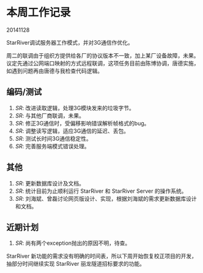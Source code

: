 # 本周工作记录

20141128

StarRiver调试服务器工作模式，并对3G通信作优化。

周二的联调由于组织方提供给各厂的协议版本不一致，加上某厂设备故障，未果。议定先通过公网端口映射的方式远程联调，这项任务目前由陈博协调，唐德实施，如遇到问题再由唐德与我检查代码逻辑。

## 编码/测试

1. *SR*: 改进读取逻辑，处理3G模块发来的垃圾字节。
2. *SR*: 与其他厂商联调，未果。
3. *SR*: 修正3G通信时，受偏移影响错误解析帧格式的bug。
4. *SR*: 调整读写逻辑，适应3G通信的延迟、丢包。
5. *SR*: 测试长时间3G通信稳定性。
6. *SR*: 完善服务端模式错误处理。


## 其他

1. *SR*: 更新数据库设计及文档。
2. *SR*: 统计目前为止顺利运行 StarRiver 和 StarRiver Server 的操作系统。
3. *SR*: 刘海斌、曾磊讨论网页版设计、实现，根据刘海斌的需求更新数据库设计和文档。


## 近期计划

1. *SR*: 尚有两个exception抛出的原因不明，待查。

StarRiver 新功能的需求没有明确的时间表，所以下周开始恢复校正项目的开发，抽部分时间继续实现 StarRiver 丽龙隧道招标要求的功能。
